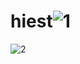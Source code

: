 # hiest![1](https://user-images.githubusercontent.com/105308559/169263057-edbca59c-5c91-4a94-bca7-aac390984923.JPG)
![2](https://user-images.githubusercontent.com/105308559/169263073-4e8a7022-45ba-4eaf-8feb-8f000301aa41.JPG)
